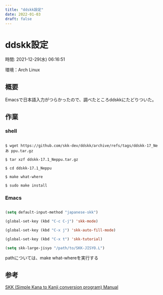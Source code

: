 ```yaml
---
title: "ddskk設定"
date: 2022-01-03
draft: false
---
```

# ddskk設定



時間: 2021-12-29(水) 06:16:51



環境：Arch Linux



## 概要



Emacsで日本語入力がつらかったので、調べたところddskkにたどりついた。



## 作業



### shell



```shell

$ wget https://github.com/skk-dev/ddskk/archive/refs/tags/ddskk-17_Neあ ppu.tar.gz

$ tar xzf ddskk-17.1_Neppu.tar.gz

$ cd ddskk-17.1_Neppu

$ make what-where

$ sudo make install

```

### Emacs



```lisp

(setq default-input-method "japanese-skk")

(global-set-key (kbd "C-c C-j") 'skk-mode)

(global-set-key (kbd "C-x j") 'skk-auto-fill-mode)

(global-set-key (kbd "C-x t") 'skk-tutorial)

(setq skk-large-jisyo "/path/to/SKK-JISYO.L")

```



pathについては、make what-whereを実行する



## 参考



[SKK (Simple Kana to Kanji conversion program) Manual](https://ddskk.readthedocs.io/ja/latest/index.html)
